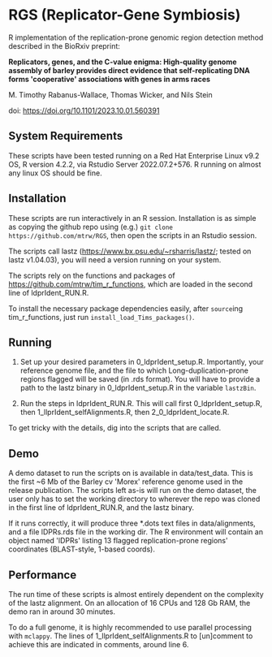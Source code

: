 # RGS (Replicator-Gene Symbiosis)

R implementation of the replication-prone genomic region detection method described in the BioRxiv preprint:

**Replicators, genes, and the C-value enigma: High-quality genome assembly of barley provides direct evidence that self-replicating DNA forms 'cooperative' associations with genes in arms races**

M. Timothy Rabanus-Wallace, Thomas Wicker, and Nils Stein

doi: https://doi.org/10.1101/2023.10.01.560391

## System Requirements

These scripts have been tested running on a Red Hat Enterprise Linux v9.2 OS, R version 4.2.2, via Rstudio Server 2022.07.2+576. R running on almost any linux OS should be fine.

## Installation

These scripts are run interactively in an R session. Installation is as simple as copying the github repo using (e.g.) `git clone https://github.com/mtrw/RGS`, then open the scripts in an Rstudio session.

The scripts call lastz (https://www.bx.psu.edu/~rsharris/lastz/; tested on lastz v1.04.03), you will need a version running on your system.

The scripts rely on the functions and packages of https://github.com/mtrw/tim_r_functions, which are loaded in the second line of ldprIdent_RUN.R.

To install the necessary package dependencies easily, after `source`ing tim_r_functions, just run `install_load_Tims_packages()`.

## Running

1) Set up your desired parameters in 0_ldprIdent_setup.R. Importantly, your reference genome file, and the file to which Long-duplication-prone regions flagged will be saved (in .rds format). You will have to provide a path to the lastz binary in 0_ldprIdent_setup.R in the variable `lastzBin`.

2) Run the steps in ldprIdent_RUN.R. This will call first 0_ldprIdent_setup.R, then 1_llprIdent_selfAlignments.R, then 2_0_ldprIdent_locate.R.

To get tricky with the details, dig into the scripts that are called.

## Demo

A demo dataset to run the scripts on is available in data/test_data. This is the first ~6 Mb of the Barley cv 'Morex' reference genome used in the release publication. The scripts left as-is will run on the demo dataset, the user only has to set the working directory to wherever the repo was cloned in the first line of ldprIdent_RUN.R, and the lastz binary.

If it runs correctly, it will produce three *.dots text files in data/alignments, and a file lDPRs.rds file in the working dir. The R environment will contain an object named 'lDPRs' listing 13 flagged replication-prone regions' coordinates (BLAST-style, 1-based coords).

## Performance

The run time of these scripts is almost entirely dependent on the complexity of the lastz alignment. On an allocation of 16 CPUs and 128 Gb RAM, the demo ran in around 30 minutes.

To do a full genome, it is highly recommended to use parallel processing with `mclappy`. The lines of 1_llprIdent_selfAlignments.R to [un]comment to achieve this are indicated in comments, around line 6.
